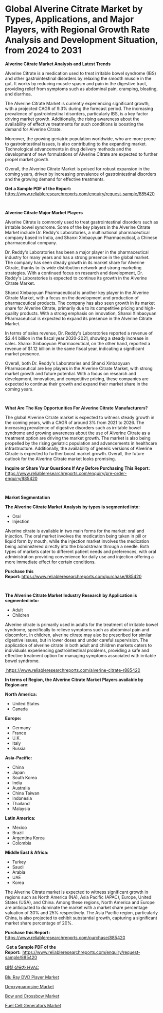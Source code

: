<p><h1>Global Alverine Citrate Market by Types, Applications, and Major Players, with Regional Growth Rate Analysis and Development Situation, from 2024 to 2031</h1></p><p><strong>Alverine Citrate Market Analysis and Latest Trends</strong></p>
<p><p>Alverine Citrate is a medication used to treat irritable bowel syndrome (IBS) and other gastrointestinal disorders by relaxing the smooth muscle in the gut. It works by reducing muscle spasm and pain in the digestive tract, providing relief from symptoms such as abdominal pain, cramping, bloating, and diarrhea.</p><p>The Alverine Citrate Market is currently experiencing significant growth, with a projected CAGR of 9.3% during the forecast period. The increasing prevalence of gastrointestinal disorders, particularly IBS, is a key factor driving market growth. Additionally, the rising awareness about the availability of effective treatments for such conditions is boosting the demand for Alverine Citrate.</p><p>Moreover, the growing geriatric population worldwide, who are more prone to gastrointestinal issues, is also contributing to the expanding market. Technological advancements in drug delivery methods and the development of new formulations of Alverine Citrate are expected to further propel market growth.</p><p>Overall, the Alverine Citrate Market is poised for robust expansion in the coming years, driven by increasing prevalence of gastrointestinal disorders and the growing demand for effective treatments.</p></p>
<p><strong>Get a Sample PDF of the Report:&nbsp;</strong> <a href="https://www.reliableresearchreports.com/enquiry/request-sample/885420">https://www.reliableresearchreports.com/enquiry/request-sample/885420</a></p>
<p>&nbsp;</p>
<p><strong>Alverine Citrate Major Market Players</strong></p>
<p><p>Alverine Citrate is commonly used to treat gastrointestinal disorders such as irritable bowel syndrome. Some of the key players in the Alverine Citrate Market include Dr. Reddy's Laboratories, a multinational pharmaceutical company based in India, and Shanxi Xinbaoyuan Pharmaceutical, a Chinese pharmaceutical company.</p><p>Dr. Reddy's Laboratories has been a major player in the pharmaceutical industry for many years and has a strong presence in the global market. The company has seen steady growth in its market share for Alverine Citrate, thanks to its wide distribution network and strong marketing strategies. With a continued focus on research and development, Dr. Reddy's Laboratories is expected to continue its growth in the Alverine Citrate Market.</p><p>Shanxi Xinbaoyuan Pharmaceutical is another key player in the Alverine Citrate Market, with a focus on the development and production of pharmaceutical products. The company has also seen growth in its market share for Alverine Citrate, primarily due to its competitive pricing and high-quality products. With a strong emphasis on innovation, Shanxi Xinbaoyuan Pharmaceutical is expected to expand its presence in the Alverine Citrate Market.</p><p>In terms of sales revenue, Dr. Reddy's Laboratories reported a revenue of $2.44 billion in the fiscal year 2020-2021, showing a steady increase in sales. Shanxi Xinbaoyuan Pharmaceutical, on the other hand, reported a revenue of $1.12 billion in the same fiscal year, indicating a significant market presence.</p><p>Overall, both Dr. Reddy's Laboratories and Shanxi Xinbaoyuan Pharmaceutical are key players in the Alverine Citrate Market, with strong market growth and future potential. With a focus on research and development, innovation, and competitive pricing, these companies are expected to continue their growth and expand their market share in the coming years.</p></p>
<p>&nbsp;</p>
<p><strong>What Are The Key Opportunities For Alverine Citrate Manufacturers?</strong></p>
<p><p>The global Alverine Citrate market is expected to witness steady growth in the coming years, with a CAGR of around 3% from 2021 to 2026. The increasing prevalence of digestive disorders such as irritable bowel syndrome and growing awareness about the use of Alverine Citrate as a treatment option are driving the market growth. The market is also being propelled by the rising geriatric population and advancements in healthcare infrastructure. Additionally, the availability of generic versions of Alverine Citrate is expected to further boost market growth. Overall, the future outlook for the Alverine Citrate market looks promising.</p></p>
<p><strong>Inquire or Share Your Questions If Any Before Purchasing This Report:</strong> <a href="https://www.reliableresearchreports.com/enquiry/pre-order-enquiry/885420">https://www.reliableresearchreports.com/enquiry/pre-order-enquiry/885420</a></p>
<p>&nbsp;</p>
<p><strong>Market Segmentation</strong></p>
<p><strong>The Alverine Citrate Market Analysis by types is segmented into:</strong></p>
<p><ul><li>Oral</li><li>Injection</li></ul></p>
<p><p>Alverine citrate is available in two main forms for the market: oral and injection. The oral market involves the medication being taken in pill or liquid form by mouth, while the injection market involves the medication being administered directly into the bloodstream through a needle. Both types of markets cater to different patient needs and preferences, with oral administration providing convenience for daily use and injection offering a more immediate effect for certain conditions.</p></p>
<p><strong>Purchase this Report:&nbsp;</strong><a href="https://www.reliableresearchreports.com/purchase/885420">https://www.reliableresearchreports.com/purchase/885420</a></p>
<p>&nbsp;</p>
<p><strong>The Alverine Citrate Market Industry Research by Application is segmented into:</strong></p>
<p><ul><li>Adult</li><li>Children</li></ul></p>
<p><p>Alverine citrate is primarily used in adults for the treatment of irritable bowel syndrome, specifically to relieve symptoms such as abdominal pain and discomfort. In children, alverine citrate may also be prescribed for similar digestive issues, but in lower doses and under careful supervision. The application of alverine citrate in both adult and children markets caters to individuals experiencing gastrointestinal problems, providing a safe and effective treatment option for managing symptoms associated with irritable bowel syndrome.</p></p>
<p><a href="https://www.reliableresearchreports.com/alverine-citrate-r885420">&nbsp;https://www.reliableresearchreports.com/alverine-citrate-r885420</a></p>
<p><strong>In terms of Region, the Alverine Citrate Market Players available by Region are:</strong></p>
<p>
    <p> <strong> North America: </strong>
        <ul>
            <li>United States</li>
            <li>Canada</li>
        </ul>
        </p> 
    <p> <strong> Europe: </strong>
        <ul>
            <li>Germany</li>
            <li>France</li>
            <li>U.K.</li>
            <li>Italy</li>
            <li>Russia</li>
        </ul>
        </p> 
    <p> <strong> Asia-Pacific: </strong>
        <ul>
            <li>China</li>
            <li>Japan</li>
            <li>South Korea</li>
            <li>India</li>
            <li>Australia</li>
            <li>China Taiwan</li>
            <li>Indonesia</li>
            <li>Thailand</li>
            <li>Malaysia</li>
        </ul>
        </p> 
    <p> <strong> Latin America: </strong>
        <ul>
            <li>Mexico</li>
            <li>Brazil</li>
            <li>Argentina Korea</li>
            <li>Colombia</li>
        </ul>
        </p> 
    <p> <strong> Middle East & Africa: </strong>
        <ul>
            <li>Turkey</li>
            <li>Saudi</li>
            <li>Arabia</li>
            <li>UAE</li>
            <li>Korea</li>
        </ul>
    </p>
    </p>
<p><p>The Alverine Citrate market is expected to witness significant growth in regions such as North America (NA), Asia Pacific (APAC), Europe, United States (USA), and China. Among these regions, North America and Europe are anticipated to dominate the market with a market share percentage valuation of 30% and 25% respectively. The Asia Pacific region, particularly China, is also projected to exhibit substantial growth, capturing a significant market share percentage of 20%.</p></p>
<p><strong>Purchase this Report: </strong><a href="https://www.reliableresearchreports.com/purchase/885420">https://www.reliableresearchreports.com/purchase/885420</a></p>
<p>&nbsp;<strong>Get a Sample PDF of the Report:&nbsp;&nbsp;</strong><a href="https://www.reliableresearchreports.com/enquiry/request-sample/885420">https://www.reliableresearchreports.com/enquiry/request-sample/885420</a></p>
<p><strong></strong></p>
<p><p><a href="https://github.com/mdmazharulnwr786/Market-Research-Report-List-2/blob/main/733697684273.md">대형 상용차 HVAC</a></p><p><a href="https://www.linkedin.com/pulse/blu-ray-dvd-player-market-trends-analysis-opportunities-4jswc?trackingId=g%2B7nO4jKQreHRFlZIZWAhA%3D%3D">Blu Ray DVD Player Market</a></p><p><a href="https://github.com/LeilaniWyman2021/Market-Research-Report-List-2/blob/main/deoxyguanosine-market.md">Deoxyguanosine Market</a></p><p><a href="https://medium.com/@eloisadavis25/global-bow-and-crossbow-market-size-share-analysis-by-product-type-by-application-by-region-643c3a3358b2">Bow and Crossbow Market</a></p><p><a href="https://medium.com/@raygrimes99/global-fuel-cell-generators-industry-types-applications-market-players-regional-growth-736785df7ce6">Fuel Cell Generators Market</a></p></p>